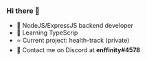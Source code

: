 ### Hi there 👋

- 🚀 NodeJS/ExpressJS backend developer
- 💄 Learning TypeScrip
- ⭐ Current project: health-track (private)
- 💬 Contact me on Discord at **enffinity#4578**

